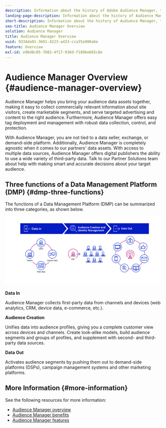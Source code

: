 ```yaml
---
description: Information about the history of Adobe Audience Manager, the types of data collected, segmentation, reporting, and more.
landing-page-description: Information about the history of Audience Manager, types of data collected, segmentation, reporting, and more.
short-description: Information about the history of Audience Manager, types of data collected, segmentation, reporting, and more.
seo-title: Audience Manager Overview
solution: Audience Manager
title: Audience Manager Overview
uuid: 9334da91-3691-4223-a433-cca35a980a6e
feature: Overview
exl-id: e96d8c05-7082-4f17-936d-f1896e665c8e
---
```

# Audience Manager Overview {#audience-manager-overview}

Audience Manager helps you bring your audience data assets together, making it easy to collect commercially relevant information about site visitors, create marketable segments, and serve targeted advertising and content to the right audience. Furthermore, Audience Manager offers easy tag deployment and management with robust data collection, control, and protection.

With Audience Manager, you are not tied to a data seller, exchange, or demand-side platform. Additionally, Audience Manager is completely agnostic when it comes to our partners' data assets. With access to multiple data sources, Audience Manager offers digital publishers the ability to use a wide variety of third-party data. Talk to our Partner Solutions team about help with making smart and accurate decisions about your target audience.

## Three functions of a Data Management Platform (DMP) {#dmp-three-functions}

The functions of a Data Management Platform (DMP) can be summarized into three categories, as shown below.

![Image of three DMP functions: Data In, Audience Creation, Data Out](/help/using/overview/assets/dmp-functions.png)

**Data In**

Audience Manager collects first-party data from channels and devices (web analytics, CRM, device data, e-commerce, etc.).

**Audience Creation** 

Unifies data into audience profiles, giving you a complete customer view across devices and channels. Create look-alike models, build audience segments and groups of profiles, and supplement with second- and third-party data sources.

**Data Out** 

Activates audience segments by pushing them out to demand-side platforms (DSPs), campaign management systems and other marketing platforms.

## More Information {#more-information}

See the following resources for more information:
* [Audience Manager overview](https://www.adobe.com/analytics/audience-manager.html)
* [Audience Manager benefits](https://www.adobe.com/analytics/audience-manager/benefits.html)
* [Audience Manager features](https://www.adobe.com/analytics/audience-manager/features.html)


<!--

## History and Background {#history-and-background}

Audience Manager started as Demdex in 2008. It was acquired by Adobe Systems in 2011 and subsequently rebranded as Audience Manager.

## History {#history}

Since 2008, Audience Manager (formerly, [!UICONTROL Demdex]) has been a pioneer in the on-line audience management market. Audience Manager services power dynamic, multi-channel online data strategies. Our platform and services are used by an array of diverse industries from automobiles (AutoTrader), to airlines (American Airlines), and financial services companies (American Express). Audience Manager uses enterprise-level technology to provide the scale, reliability, analytics, and performance to help your business succeed online. Audience Manager integrates with the Adobe Experience Cloud to help you centralize, manage, and take action on your data assets across a growing number of digitally addressable channels.

## Audience Manager and its Data Management Platform (DMP) {#aam-dmp}

Audience Manager helps you manage your data pipeline. Our service is a catalyst that transforms generic users and raw data signals into actual audience segments used for multi-channel marketing efforts. Additionally, Audience Manager provides tools for tag management and audience analytics while simultaneously meeting the privacy and data security needs of clients and consumers.

![](assets/am_overview_80.png)


-->
